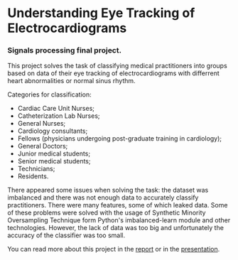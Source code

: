 # Understanding Eye Tracking of Electrocardiograms

### Signals processing final project.

This project solves the task of classifying medical practitioners into groups based on data of their eye tracking of electrocardiograms with differrent heart abnormalities or normal sinus rhythm.

Categories for classification:
 - Cardiac Care Unit Nurses;
 - Catheterization Lab Nurses;
 - General Nurses;
 - Cardiology consultants;
 - Fellows (physicians undergoing post-graduate training in cardiology);
 - General Doctors;
 - Junior medical students;
 - Senior medical students;
 - Technicians;
 - Residents.
 
There appeared some issues when solving the task: the dataset was imbalanced and there was not enough data to accurately classify practitioners. There were many features, some of which leaked data. Some of these problems were solved with the usage of Synthetic Minority Oversampling Technique form Python's imbalanced-learn module and other technologies. However, the lack of data was too big and unfortunately the accuracy of the classifier was too small. 

You can read more about this project in the [report](https://drive.google.com/file/d/1E43MXqPNd-83svanDfFd-uqMALyGuRXo/view?usp=sharing) or in the [presentation](https://docs.google.com/presentation/d/1npcfvAdY2VmQ0dovrUNOYwrxAO9jsWz6e1lIqL5KwRw/edit?usp=sharing).
